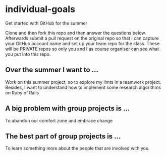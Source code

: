 # individual-goals
Get started with GitHub for the summer

Clone and then fork this repo and then answer the questions below. Afterwards submit a pull request on the original repo so that I can capture your GitHub account name and set up your team repo for the class.
These will be PRIVATE repos so only you and I as course organiser can see what you put into this repo.

## Over the summer I want to ... 
Work on this summer project, so to explore my limts in a teamwork project. Besides, I want to understand how to implement some research algorithms on Ruby of Rails

## A big problem with group projects is ...
To abandon our comfort zone and embrace change 

## The best part of group projects is ...
To learn something more about the people that are involved with you. 

